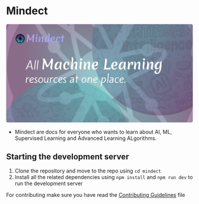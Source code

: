 # Mindect

![Mindect Image](./public/Banner.png)

- Mindect are docs for everyone who wants to learn about AI, ML, Supervised Learning and Advanced Learning ALgorithms. 

<!--
- add backlins for pages to make the pages go on top with search engines named additioanl resourses, read more at etc.
- show remaining topics when hovered
- add icon for index.mdx, what is machine learning and jupyter notebook
- create an option to run the code like the web3 school has to run and customize it using the persons own machine resources and ram. Can be done using C, python, C+.
- add complete code for jupyter notebook below the file so the user can download and run it. 
- give option to select what to learn on the mainpage mathematics, deep learning or machine learning.
- add the hover effect to items in navbar like the one vercel has use this for additional info and configuration https://github.com/fuma-nama/fumadocs/discussions/936
- add images in algebra readme
- update scroller for math functions and formulas
-->

## Starting the development server

1. Clone the repository and move to the repo using `cd mindect`
2. Install all the related dependencies using `npm install` and `npm run dev` to run the development server

For contributing make sure you have read the [Contributing Guidelines](./.github/contributing.md) file

<!--
- arrange pages properly like the neural network model is showing neural network layer, you have to fix it.

- start a blog where various data scientist, analyst and teachers could colaborate on writing.
- at first can use static pages as it will not require any database, later small database could be used.


In the future, change the homepage.
## Issues and Features.
- not getting images after downloading notebook, package should be downloaded as zip, with image and the notebook
- add scroll to top button and border in between of footer and toc
- make navbar theme to black ( just one theme for the navbar on the homepage)
// Currently the animation is being removed if added fix the things
- Add background animation for the intro  (same as qu.ai) and the pagedown effect of (grili)
- Loader just for one time or no loader
- remove the theme changer for the main page

Things remaining in completed part
- Adding jupyter notebook in visualization examples (regression model).



Important MDX things in this

<kbd>Ctrl</kbd>+<kbd>V</kbd>
<Card href="/" title="Download Introductory Module" />
<Cards> </Cards> for multiple cards

<Steps>
<Step>
### Clone the repository
```bash
git clone https://github.com/ndom91/sveltekasten
cd sveltekasten
```
</Step>
</Steps>

```py title="/apps/web/.env"   // other => bash, sql, py, js, ts etc
DATABASE_URL=postgres://postgres:postgres@database:5432/briefkasten
```
<Tabs groupId='python-output' persist items={['python', 'output']}>

</Tabs>

<Accordions>
<Accordion title={"Typescript Definition"}>
```ts
/**
 * List of bookmark results
 */
export type Response = {
}[]
```
</Accordion>
</Accordions>

<Callout className="shadow-xs">
  Note: You should have PIP installed on your device
</Callout> for showing note or something

<Callout icon="🚀" type="info" title="Briefkasten v2" className="shadow-xs" >
  We're working on a total rewrite of Briefkasten and plan on releasing this
  `v2` soon. If you want to follow along, get alerted to any updates, or submit
  some feature requests or complaints, please check out this [GitHub Discussion
  thread](https://github.com/ndom91/briefkasten/discussions/65).

The below docs are in preparation for that. If you're looking for the v1 docs, check out the [v1 Docs](https://v1.docs.briefkastenhq.com) link in the nav bar.

**Once v2 is stable, we will wipe the temporary development database active
there now and migrate all data from the current v1 to v2**
</Callout>
--> 







